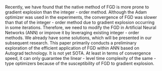Recently, we have found that the native method of FGD is more prone to gradient explosion than the integer - order method. Although the Adam optimizer was used in the experiments, the convergence of FGD was slower than that of the integer - order method due to gradient explosion occurring in some iterations. Therefore, we need to modify the FGD in Artificial Neural Networks (ANN) or improve it by leveraging existing integer - order methods. We already have some solutions, which will be presented in our subsequent research.
This paper primarily conducts a preliminary exploration of the efficient application of FGD within ANN based on Autograd technology. It is not yet SOTA. At least in terms of convergence speed, it can only guarantee the linear - level time complexity of the same - type optimizers because of the susceptibility of FGD to gradient explosion.
